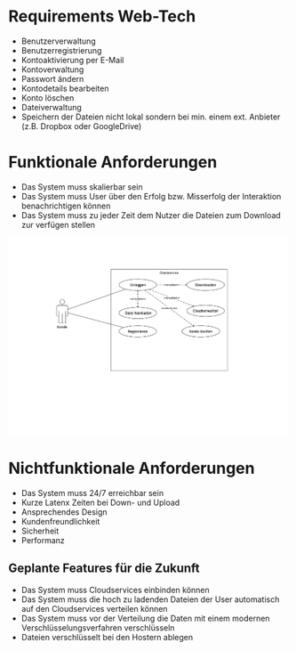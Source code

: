 Requirements Web-Tech
=====================

+ Benutzerverwaltung
+ Benutzerregistrierung
+ Kontoaktivierung per E-Mail
+ Kontoverwaltung
+ Passwort ändern
+ Kontodetails bearbeiten
+ Konto löschen
+ Dateiverwaltung
+ Speichern der Dateien nicht lokal sondern bei min. einem ext. Anbieter (z.B. Dropbox oder GoogleDrive) 

Funktionale Anforderungen
=========================
+ Das System muss skalierbar sein
+ Das System muss User über den Erfolg bzw. Misserfolg der Interaktion benachrichtigen können
+ Das System muss zu jeder Zeit dem Nutzer die Dateien zum Download zur verfügen stellen


![Use-Case](/uml/UseCase_Cloud_jpg.jpg)



Nichtfunktionale Anforderungen
==============================
+ Das System muss 24/7 erreichbar sein
+ Kurze Latenx Zeiten bei Down- und Upload
+ Ansprechendes Design
+ Kundenfreundlichkeit
+ Sicherheit
+ Performanz






Geplante Features für die Zukunft
---------------------------------
+ Das System muss Cloudservices einbinden können
+ Das System muss die hoch zu ladenden Dateien der User automatisch auf den Cloudservices verteilen können
+ Das System muss vor der Verteilung die Daten mit einem modernen Verschlüsselungsverfahren verschlüsseln
+ Dateien verschlüsselt bei den Hostern ablegen

